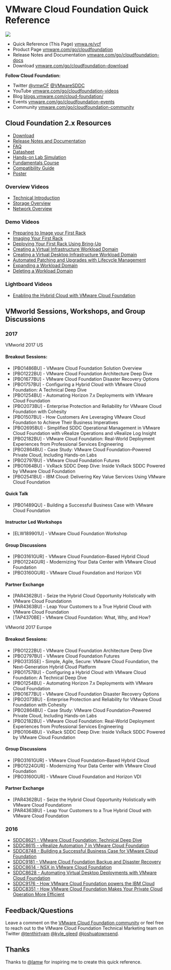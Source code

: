# VMware Cloud Foundation Quick Reference

![](icon-vcf.png)

* Quick Reference (This Page) [vmwa.re/vcf](http://vmwa.re/vcf)
* Product Page [vmware.com/go/cloudfoundation](http://vmware.com/go/cloudfoundation)
* Release Notes and Documentation [vmware.com/go/cloudfoundation-docs](http://vmware.com/go/cloudfoundation-docs)
* Download [vmware.com/go/cloudfoundation-download](http://vmware.com/go/cloudfoundation-download)

**Follow Cloud Foundation:**

* Twitter [@vmwCF](https://twitter.com/vmwCF) [@VMwareSDDC](https://twitter.com/VMwareSDDC)
* YouTube [vmware.com/go/cloudfoundation-videos](http://vmware.com/go/cloudfoundation-videos)
* Blog [blogs.vmware.com/cloud-foundation/](https://blogs.vmware.com/cloud-foundation/)
* Events [vmware.com/go/cloudfoundation-events](http://vmware.com/go/cloudfoundation-events)
* Community [vmware.com/go/cloudfoundation-community](http://vmware.com/go/cloudfoundation-community)

## Cloud Foundation 2.x Resources

* [Download](http://vmware.com/go/cloudfoundation-download)
* [Release Notes and Documentation](http://vmware.com/go/cloudfoundation-docs)
* [FAQ](http://vmware.com/go/cloudfoundation-faq)
* [Datasheet](http://vmware.com/go/cloudfoundation-datasheet)
* [Hands-on Lab Simulation](http://vmware.com/go/cloudfoundation-hol)
* [Fundamentals Course](http://vmware.com/go/cloudfoundation-fundamentals)
* [Compatibility Guide](http://vmware.com/go/cloudfoundation-vcg)
* [Poster](http://vmware.com/go/cloudfoundation-poster)

### Overview Videos

* [Technical Introduction](https://youtu.be/9QRwz-svs7A)
* [Storage Overview](https://youtu.be/yzbRox3fIEg)
* [Network Overview](https://youtu.be/Sffa9G7KvKA)

### Demo Videos

* [Preparing to Image your First Rack](https://youtu.be/1C3qaIpW9ac)
* [Imaging Your First Rack](https://youtu.be/gRYS9cuAbEU)
* [Deploying Your First Rack Using Bring-Up](https://youtu.be/cFx4UQ5Ny50)
* [Creating a Virtual Infrastructure Workload Domain](https://youtu.be/Ymz4YISBRN8)
* [Creating a Virtual Desktop Infrastructure Workload Domain](https://youtu.be/4qBleltnIaA)
* [Automated Patching and Upgrades with Lifecycle Management](https://youtu.be/AnxmO9g3e3s)
* [Expanding a Workload Domain](https://youtu.be/ggk4u9yLBXk)
* [Deleting a Workload Domain](https://youtu.be/eWNdrDG-_hY)

### Lightboard Videos

* [Enabling the Hybrid Cloud with VMware Cloud Foundation](https://youtu.be/Cz-8njTui70)

## VMworld Sessions, Workshops, and Group Discussions

### 2017

VMworld 2017 US

#### Breakout Sessions:
* [PBO1486BU] - VMware Cloud Foundation Solution Overview
* [PBO1222BU] - VMware Cloud Foundation Architecture Deep Dive
* [PBO1677BU] - VMware Cloud Foundation Disaster Recovery Options
* [PBO1757BU] - Configuring a Hybrid Cloud with VMware Cloud Foundation: A Technical Deep Dive
* [PBO1254BU] - Automating Horizon 7.x Deployments with VMware Cloud Foundation
* [PBO2073BU] - Enterprise Protection and Reliability for VMware Cloud Foundation with Cohesity
* [PBO1507BU] - How Customers Are Leveraging VMware Cloud Foundation to Achieve Their Business Imperatives
* [PBO2695BU] - Simplified SDDC Operational Management in VMware Cloud Foundation with vRealize Operations and vRealize Log Insight
* [PBO2182BU] - VMware Cloud Foundation: Real-World Deployment Experiences from Professional Services Engineering
* [PBO2864BU] - Case Study: VMware Cloud Foundation–Powered Private Cloud, Including Hands-on Labs
* [PBO2797BU] - VMware Cloud Foundation Futures
* [PBO1064BU] - VxRack SDDC Deep Dive: Inside VxRack SDDC Powered by VMware Cloud Foundation
* [PBO2541BU] - IBM Cloud: Delivering Key Value Services Using VMware Cloud Foundation

#### Quick Talk
* [PBO1489QU] - Building a Successful Business Case with VMware Cloud Foundation

#### Instructor Led Workshops
* [ELW189901U] - VMware Cloud Foundation Workshop

#### Group Discussions
* [PBO3161GUR] - VMware Cloud Foundation–Based Hybrid Cloud
* [PBO1224GUR] - Modernizing Your Data Center with VMware Cloud Foundation
* [PBO3160GUR] - VMware Cloud Foundation and Horizon VDI

#### Partner Exchange
* [PAR4362BU] - Seize the Hybrid Cloud Opportunity Holistically with VMware Cloud Foundationn
* [PAR4363BU] - Leap Your Customers to a True Hybrid Cloud with VMware Cloud Foundation
* [TAP4370BE] - VMware Cloud Foundation: What, Why, and How?

VMworld 2017 Europe

#### Breakout Sessions:
* [PBO1222BU] - VMware Cloud Foundation Architecture Deep Dive
* [PBO2797BU] - VMware Cloud Foundation Futures
* [PBO3135SE] - Simple, Agile, Secure: VMware Cloud Foundation, the Next-Generation Hybrid Cloud Platform
* [PBO1757BU] - Configuring a Hybrid Cloud with VMware Cloud Foundation: A Technical Deep Dive
* [PBO1254BU] - Automating Horizon 7.x Deployments with VMware Cloud Foundation
* [PBO1677BU] - VMware Cloud Foundation Disaster Recovery Options
* [PBO2073BU] - Enterprise Protection and Reliability for VMware Cloud Foundation with Cohesity
* [PBO2864BU] - Case Study: VMware Cloud Foundation–Powered Private Cloud, Including Hands-on Labs
* [PBO2182BU] - VMware Cloud Foundation: Real-World Deployment Experiences from Professional Services Engineering
* [PBO1064BU] - VxRack SDDC Deep Dive: Inside VxRack SDDC Powered by VMware Cloud Foundation

#### Group Discussions
* [PBO3161GUR] - VMware Cloud Foundation–Based Hybrid Cloud
* [PBO1224GUR] - Modernizing Your Data Center with VMware Cloud Foundation
* [PBO3160GUR] - VMware Cloud Foundation and Horizon VDI

#### Partner Exchange
* [PAR4362BU] - Seize the Hybrid Cloud Opportunity Holistically with VMware Cloud Foundationn
* [PAR4363BU] - Leap Your Customers to a True Hybrid Cloud with VMware Cloud Foundation

### 2016

* [SDDC8621 - VMware Cloud Foundation: Technical Deep Dive](http://vmware.mediasite.com/mediasite/Play/3e977afc6b37478d977f14d2f9340ad21d?catalog=dbf1ec28-2557-4dd3-a381-e5fe4ceabc40&authTicket=d99a1776b96b482f9cfd960298c790ec)
* [SDDC8615 - vRealize Automation 7 in VMware Cloud Foundation](http://vmware.mediasite.com/mediasite/Play/c536c1ebb4e74a34b2dc3fae388df6261d?catalog=dbf1ec28-2557-4dd3-a381-e5fe4ceabc40&authTicket=d99a1776b96b482f9cfd960298c790ec)
* [SDDC8748 - Building a Successful Business Case for VMware Cloud Foundation](http://vmware.mediasite.com/mediasite/Play/ecbc2d43c1844c7bbd2ca8a3cb4487ca1d?catalog=dbf1ec28-2557-4dd3-a381-e5fe4ceabc40&authTicket=d99a1776b96b482f9cfd960298c790ec)
* [SDDC9181 - VMware Cloud Foundation Backup and Disaster Recovery](http://vmware.mediasite.com/mediasite/Play/cb7a07422cdd4021bf4013d8c43a08661d?catalog=dbf1ec28-2557-4dd3-a381-e5fe4ceabc40&authTicket=d99a1776b96b482f9cfd960298c790ec)
* [SDDC8614 - NSX in VMware Cloud Foundation](http://vmware.mediasite.com/mediasite/Play/f56de93a04cf408d94d1136cc7b681b41d?catalog=dbf1ec28-2557-4dd3-a381-e5fe4ceabc40&authTicket=d99a1776b96b482f9cfd960298c790ec)
* [SDDC8628 - Automating Virtual Desktop Deployments with VMware Cloud Foundation](http://vmware.mediasite.com/mediasite/Play/ed4432a77ad24b4a90afd1ee100bad841d?catalog=dbf1ec28-2557-4dd3-a381-e5fe4ceabc40&authTicket=d99a1776b96b482f9cfd960298c790ec)
* [SDDC9176 - How VMware Cloud Foundation powers the IBM Cloud](http://vmware.mediasite.com/mediasite/Play/2d3d0a9bac2a4957a1e98491ae98e3dc1d?catalog=dbf1ec28-2557-4dd3-a381-e5fe4ceabc40&authTicket=d99a1776b96b482f9cfd960298c790ec)
* [SDDC8351 - How VMware Cloud Foundation Makes Your Private Cloud Operation More Efficient](http://vmware.mediasite.com/mediasite/Play/89d7cddc3ffe474d91bd9ebb6221b9f51d?catalog=dbf1ec28-2557-4dd3-a381-e5fe4ceabc40&authTicket=d99a1776b96b482f9cfd960298c790ec)


## Feedback/Questions

Leave a comment on the [VMware Cloud Foundation community](https://communities.vmware.com/community/vmtn/cloud-foundation) or feel free to reach out to the VMware Cloud Foundation Technical Marketing team on Twitter [@tenthirtyam](https://twitter.com/tenthirtyam) [@kyle_gleed](https://twitter.com/kyle_gleed) [@joshuatownsend](https://twitter.com/joshuatownsend).

## Thanks

Thanks to [@lamw](https://twitter.com/lamw) for inspiring me to create this quick reference.
